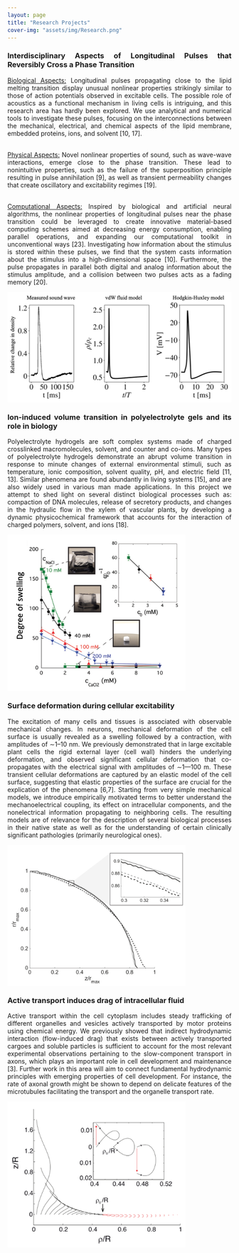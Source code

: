 ```yaml
---
layout: page
title: "Research Projects"
cover-img: "assets/img/Research.png"
---
```


<div style="text-align: justify">
<h3> Interdisciplinary Aspects of Longitudinal Pulses that Reversibly Cross a Phase Transition </h3>

<ins>Biological Aspects:</ins> Longitudinal pulses propagating close to the lipid melting transition display unusual nonlinear properties strikingly similar to those of action potentials observed in excitable cells. The possible role of acoustics as a functional mechanism in living cells is intriguing, and this research area has hardly been explored. We use analytical and numerical tools to investigate these pulses, focusing on the interconnections between the mechanical, electrical, and chemical aspects of the lipid membrane, embedded proteins, ions, and solvent [10, 17].<br />
<br />

<ins>Physical Aspects:</ins> Novel nonlinear properties of sound, such as wave-wave interactions, emerge close to the phase transition. These lead to nonintuitive properties, such as the failure of the superposition principle resulting in pulse annihilation [9], as well as transient permeability changes that create oscillatory and excitability regimes [19].<br />
<br />

<ins>Computational Aspects:</ins> Inspired by biological and artificial neural algorithms, the nonlinear properties of longitudinal pulses near the phase transition could be leveraged to create innovative material-based computing schemes aimed at decreasing energy consumption, enabling parallel operations, and expanding our computational toolkit in unconventional ways [23]. Investigating how information about the stimulus is stored within these pulses, we find that the system casts information about the stimulus into a high-dimensional space [10]. Furthermore, the pulse propagates in parallel both digital and analog information about the stimulus amplitude, and a collision between two pulses acts as a fading memory [20].
</div>

<img align='center' src="/assets/img/Fig-01.png" width='600'>

<div style="text-align: justify">
<h3>
  Ion-induced volume transition in polyelectrolyte gels and its role in biology
  </h3>

Polyelectrolyte hydrogels are soft complex systems made of charged crosslinked macromolecules, solvent, and counter and co-ions. Many types of polyelectrolyte hydrogels demonstrate an abrupt volume transition in response to minute changes of external environmental stimuli, such as temperature, ionic composition, solvent quality, pH, and electric field [11, 13]. Similar phenomena are found abundantly in living systems [15], and are also widely used in various man made applications. In this project we attempt to shed light on several distinct biological processes such as: compaction of DNA molecules, release of secretory products, and changes in the hydraulic flow in the xylem of vascular plants, by developing a dynamic physicochemical framework that accounts for the interaction of charged polymers, solvent, and ions [18]. 

</div>

<img align='center' src="/assets/img/Fig-02.png" width='400'>

<div style="text-align: justify">
<h3>
  Surface deformation during cellular excitability
  </h3>

The excitation of many cells and tissues is associated with observable mechanical changes. In neurons, mechanical deformation of the cell surface is usually revealed as a swelling followed by a contraction, with amplitudes of ∼1–10 nm. We previously demonstrated that in large excitable plant cells the rigid external layer (cell wall) hinders the underlying deformation, and observed significant cellular deformation that co-propagates with the electrical signal with amplitudes of ∼1—100 m. These transient cellular deformations are captured by an elastic model of the cell surface, suggesting that elastic properties of the surface are crucial for the explication of the phenomena [6,7]. Starting from very simple mechanical models, we introduce empirically motivated terms to better understand the mechanoelectrical coupling, its effect on intracellular components, and the nonelectrical information propagating to neighboring cells. The resulting models are of relevance for the description of several biological processes in their native state as well as for the understanding of certain clinically significant pathologies (primarily neurological ones).  

</div>

<img align='center' src="/assets/img/Fig-03.png" width='400'>

<div style="text-align: justify">
<h3>
  Active transport induces drag of intracellular fluid
  </h3>

Active transport within the cell cytoplasm includes steady trafficking of different organelles and vesicles actively transported by motor proteins using chemical energy. We previously showed that indirect hydrodynamic interaction (flow-induced drag) that exists between actively transported cargoes and soluble particles is sufficient to account for the most relevant experimental observations pertaining to the slow-component transport in axons, which plays an important role in cell development and maintenance [3]. Further work in this area will aim to connect fundamental hydrodynamic principles with emerging properties of cell development. For instance, the rate of axonal growth might be shown to depend on delicate features of the microtubules facilitating the transport and the organelle transport rate.

</div>

<img align='center' src="/assets/img/Fig-04.png" width='400'>

